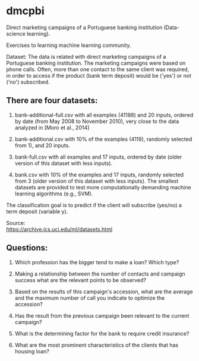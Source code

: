 # dmcpbi
Direct marketing campaigns of a Portuguese banking institution (Data-science learning).

Exercises to learning machine learning community. 

Dataset: 
The data is related with direct marketing campaigns of a Portuguese banking institution. 
The marketing campaigns were based on phone calls. Often, more than one contact to the same client was required, 
in order to access if the product (bank term deposit) would be ('yes') or not ('no') subscribed.

There are four datasets: 
-----------------------
1) bank-additional-full.csv with all examples (41188) and 20 inputs, ordered by date (from May 2008 to November 2010), very close to the data analyzed in [Moro et al., 2014]

2) bank-additional.csv with 10% of the examples (4119), randomly selected from 1), and 20 inputs.

3) bank-full.csv with all examples and 17 inputs, ordered by date (older version of this dataset with less inputs). 

4) bank.csv with 10% of the examples and 17 inputs, randomly selected from 3 (older version of this dataset with less inputs). 
The smallest datasets are provided to test more computationally demanding machine learning algorithms (e.g., SVM). 

The classification goal is to predict if the client will subscribe (yes/no) a term deposit (variable y).

Source:<br>
https://archive.ics.uci.edu/ml/datasets.html


Questions:
---------
1) Which profession has the bigger tend to make a loan? Which type?

2) Making a relationship between the number of contacts and campaign success what are the relevant points to be observed?

3) Based on the results of this campaign's accession, what are the average and the maximum number of call you indicate to optimize the accession?

4) Has the result from the previous campaign been relevant to the current campaign?

5) What is the determining factor for the bank to require credit insurance?

6) What are the most prominent characteristics of the clients that has housing loan?


